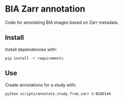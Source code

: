 BIA Zarr annotation
===================

Code for annotating BIA images based on Zarr metadata.

Install
-------

Install dependencies with:

    pip install -r requirements

Use
---

Create annotations for a study with:

    python scripts/annotate_study_from_zarr S-BIAD144
